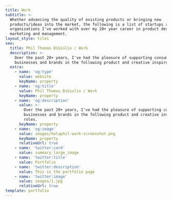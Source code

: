 ```yaml
---
title: Work
subtitle: >-
  Whether advancing the quality of existing products or bringing new
  products/ideas into the market, the following is a list of startups and large
  organizations I've worked with over my 20+ year career in product design,
  marketing and management.
layout_style: tiles
seo:
  title: Phil Thomas DiGiulio / Work
  description: >-
    Over the past 20+ years, I've had the pleasure of supporting consumers,
    businesses and brands in the following product and creative inspired roles. 
  extra:
    - name: 'og:type'
      value: website
      keyName: property
    - name: 'og:title'
      value: Phil Thomas DiGiulio / Work
      keyName: property
    - name: 'og:description'
      value: >-
        Over the past 20+ years, I've had the pleasure of supporting consumers,
        businesses and brands in the following product and creative inspired
        roles. 
      keyName: property
    - name: 'og:image'
      value: images/holaphil-work-screenshot.png
      keyName: property
      relativeUrl: true
    - name: 'twitter:card'
      value: summary_large_image
    - name: 'twitter:title'
      value: Portfolio
    - name: 'twitter:description'
      value: This is the portfolio page
    - name: 'twitter:image'
      value: images/1.jpg
      relativeUrl: true
template: portfolio
---
```

